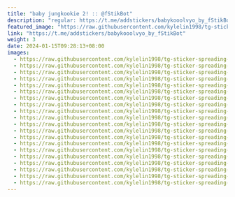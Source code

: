 ```yaml
---
title: "baby jungkookie 2! :: @fStikBot"
description: "regular: https://t.me/addstickers/babykooolvyo_by_fStikBot"
featured_image: "https://raw.githubusercontent.com/kylelin1998/tg-sticker-spreading-worldwide-images/main/img/4990cc3a-3935-480d-a63f-42cb6d8f5230.jpg"
link: "https://t.me/addstickers/babykooolvyo_by_fStikBot"
weight: 3
date: 2024-01-15T09:28:13+08:00
images:
  - https://raw.githubusercontent.com/kylelin1998/tg-sticker-spreading-worldwide-images/main/img/4990cc3a-3935-480d-a63f-42cb6d8f5230.jpg
  - https://raw.githubusercontent.com/kylelin1998/tg-sticker-spreading-worldwide-images/main/img/9f095669-e3ce-42ab-8293-e97aaebdd2a6.jpg
  - https://raw.githubusercontent.com/kylelin1998/tg-sticker-spreading-worldwide-images/main/img/87b806d6-7e96-4bfb-a12e-09f004b6801a.jpg
  - https://raw.githubusercontent.com/kylelin1998/tg-sticker-spreading-worldwide-images/main/img/f4d3242c-9389-4c8b-a5f2-4a4b12a5aaba.jpg
  - https://raw.githubusercontent.com/kylelin1998/tg-sticker-spreading-worldwide-images/main/img/13a915c7-d383-45b2-86ff-cbf725d5f753.jpg
  - https://raw.githubusercontent.com/kylelin1998/tg-sticker-spreading-worldwide-images/main/img/3ba9ebc9-988c-49fb-8948-6b7a5dd8475a.jpg
  - https://raw.githubusercontent.com/kylelin1998/tg-sticker-spreading-worldwide-images/main/img/c3bfc5e9-11ff-4dd6-87be-2ae3f5db8580.jpg
  - https://raw.githubusercontent.com/kylelin1998/tg-sticker-spreading-worldwide-images/main/img/2d154c03-2591-42bc-95c6-1ef95485e693.jpg
  - https://raw.githubusercontent.com/kylelin1998/tg-sticker-spreading-worldwide-images/main/img/e982e4a5-e2f9-43ef-a540-059a347f6abd.jpg
  - https://raw.githubusercontent.com/kylelin1998/tg-sticker-spreading-worldwide-images/main/img/c9b94470-48fc-4e14-b221-58d7158b6db0.jpg
  - https://raw.githubusercontent.com/kylelin1998/tg-sticker-spreading-worldwide-images/main/img/7dad37ae-c784-493c-a728-85420aa31b73.jpg
  - https://raw.githubusercontent.com/kylelin1998/tg-sticker-spreading-worldwide-images/main/img/cecbd31c-01c3-4aed-9ae8-a15decc6c74f.jpg
  - https://raw.githubusercontent.com/kylelin1998/tg-sticker-spreading-worldwide-images/main/img/cc70ea2e-8112-42c3-b3c6-797b8259fbf7.jpg
  - https://raw.githubusercontent.com/kylelin1998/tg-sticker-spreading-worldwide-images/main/img/5a4f24f8-d5eb-4546-bbeb-e502a572c7cb.jpg
  - https://raw.githubusercontent.com/kylelin1998/tg-sticker-spreading-worldwide-images/main/img/0968d1e3-7edd-4f78-a89d-9a9f0bb245da.jpg
  - https://raw.githubusercontent.com/kylelin1998/tg-sticker-spreading-worldwide-images/main/img/4af8b4de-494e-4dfa-86fc-5cf7e3a89b1b.jpg
  - https://raw.githubusercontent.com/kylelin1998/tg-sticker-spreading-worldwide-images/main/img/0df77915-bbe8-47fa-9b4c-22b31932356b.jpg
  - https://raw.githubusercontent.com/kylelin1998/tg-sticker-spreading-worldwide-images/main/img/18cf7a8e-7b13-4851-9440-77be8e494efe.jpg
  - https://raw.githubusercontent.com/kylelin1998/tg-sticker-spreading-worldwide-images/main/img/e88ebbab-8769-44f3-8a77-f10e17bb58fe.jpg
  - https://raw.githubusercontent.com/kylelin1998/tg-sticker-spreading-worldwide-images/main/img/203a2661-6462-4a00-bbc2-7a5ebeb6bcc6.jpg
---
```

